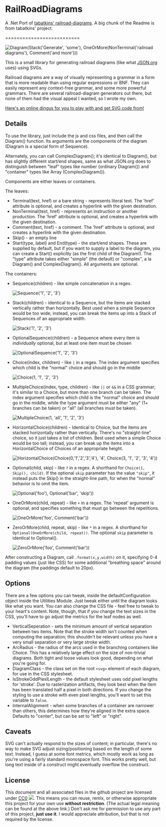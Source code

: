 # RailRoadDiagrams
A .Net Port of [tabatkins' railroad-diagrams](https://github.com/tabatkins/railroad-diagrams). A big chunk of the Readme is from tabatkins' project.

==========================

![](images/rr-title.png "Diagram(Stack('Generate', 'some'), OneOrMore(NonTerminal('railroad diagrams'), Comment('and more')))")

This is a small library for generating railroad diagrams
(like what [JSON.org](http://json.org) uses)
using SVGs.

Railroad diagrams are a way of visually representing a grammar
in a form that is more readable than using regular expressions or BNF.
They can easily represent any context-free grammar, and some more powerful grammars.
There are several railroad-diagram generators out there, but none of them had the visual appeal I wanted, so I wrote my own.

[Here's an online dingus for you to play with and get SVG code from!](https://tabatkins.github.io/railroad-diagrams/generator.html)

Details
-------

To use the library, just include the js and css files, and then call the Diagram() function.
Its arguments are the components of the diagram (Diagram is a special form of Sequence).

Alternately, you can call ComplexDiagram();
it's identical to Diagram(),
but has slightly different start/end shapes,
same as what JSON.org does to distinguish between "leaf" types like number (ordinary Diagram())
and "container" types like Array (ComplexDiagram()).

Components are either leaves or containers.

The leaves:
* Terminal(text, href) or a bare string - represents literal text. The 'href' attribute is optional, and creates a hyperlink with the given destination.
* NonTerminal(text, href) - represents an instruction or another production. The 'href' attribute is optional, and creates a hyperlink with the given destination.
* Comment(text, href) - a comment. The 'href' attribute is optional, and creates a hyperlink with the given destination.
* Skip() - an empty line
* Start(type, label) and End(type) - the start/end shapes. These are supplied by default, but if you want to supply a label to the diagram, you can create a Start() explicitly (as the first child of the Diagram!). The "type" attribute takes either "simple" (the default) or "complex", a la Diagram() and ComplexDiagram(). All arguments are optional.

The containers:
* Sequence(children) - like simple concatenation in a regex.

    ![Sequence('1', '2', '3')](images/rr-sequence.png "Sequence('1', '2', '3')")
* Stack(children) - identical to a Sequence, but the items are stacked vertically rather than horizontally. Best used when a simple Sequence would be too wide; instead, you can break the items up into a Stack of Sequences of an appropriate width.

    ![Stack('1', '2', '3')](images/rr-stack.png "Stack('1', '2', '3')")
* OptionalSequence(children) - a Sequence where every item is *individually* optional, but at least one item must be chosen

    ![OptionalSequence('1', '2', '3')](images/rr-optseq.png "OptionalSequence('1', '2', '3')")
* Choice(index, children) - like `|` in a regex.  The index argument specifies which child is the "normal" choice and should go in the middle

    ![Choice(1, '1', '2', '3')](https://github.com/tabatkins/railroad-diagrams/tree/gh-pages/mages/rr-choice.png "Choice(1, '1', '2', '3')")
* MultipleChoice(index, type, children) - like `||` or `&&` in a CSS grammar; it's similar to a Choice, but more than one branch can be taken.  The index argument specifies which child is the "normal" choice and should go in the middle, while the type argument must be either "any" (1+ branches can be taken) or "all" (all branches must be taken).

    ![MultipleChoice(1, 'all', '1', '2', '3')](images/rr-multchoice.png "MultipleChoice(1, 'all', '1', '2', '3')")
* HorizontalChoice(children) - Identical to Choice, but the items are stacked horizontally rather than vertically. There's no "straight-line" choice, so it just takes a list of children. Best used when a simple Choice would be too tall; instead, you can break up the items into a HorizontalChoice of Choices of an appropriate height.

	![HorizontalChoice(Choice(0,'1','2','3','4'), '4', Choice(3, '1', '2', '3', '4'))](images/rr-horizontalchoice.png "HorizontalChoice(Choice(0,'1','2','3','4'), '4', Choice(3, '1', '2', '3', '4'))")
* Optional(child, skip) - like `?` in a regex.  A shorthand for `Choice(1, Skip(), child)`.  If the optional `skip` parameter has the value `"skip"`, it instead puts the Skip() in the straight-line path, for when the "normal" behavior is to omit the item.


    ![Optional('foo'), Optional('bar', 'skip'))](images/rr-optional.png "Optional('foo'), Optional('bar', 'skip'))")
* OneOrMore(child, repeat) - like `+` in a regex.  The 'repeat' argument is optional, and specifies something that must go between the repetitions.

    ![OneOrMore('foo', Comment('bar'))](images/rr-oneormore.png "OneOrMore('foo', Comment('bar'))")
* ZeroOrMore(child, repeat, skip) - like `*` in a regex.  A shorthand for `Optional(OneOrMore(child, repeat))`.  The optional `skip` parameter is identical to Optional().

    ![ZeroOrMore('foo', Comment('bar'))](images/rr-zeroormore.png "ZeroOrMore('foo', Comment('bar'))")

After constructing a Diagram, call `.format(x,y,width)` on it, specifying 0-4 padding values (just like CSS) for some additional "breathing space" around the diagram (the paddings default to 20px).

Options
-------

There are a few options you can tweak, inside the defaultConfiguration object inside the Utilities Module. Just tweak either until the diagram looks like what you want.
You can also change the CSS file - feel free to tweak to your heart's content.
Note, though, that if you change the text sizes in the CSS,
you'll have to go adjust the metrics for the leaf nodes as well.

* VerticalSeperation - sets the minimum amount of vertical separation between two items.  Note that the stroke width isn't counted when computing the separation; this shouldn't be relevant unless you have a very small separation or very large stroke width.
* ArcRadius - the radius of the arcs used in the branching containers like Choice.  This has a relatively large effect on the size of non-trivial diagrams.  Both tight and loose values look good, depending on what you're going for.
* DiagramClass - the class set on the root `<svg>` element of each diagram, for use in the CSS stylesheet.
* IsStrokeOddPiexlLength - the default stylesheet uses odd pixel lengths for 'stroke'. Due to rasterization artifacts, they look best when the item has been translated half a pixel in both directions. If you change the styling to use a stroke with even pixel lengths, you'll want to set this variable to `false`.
* InternalAlignment - when some branches of a container are narrower than others, this determines how they're aligned in the extra space.  Defaults to "center", but can be set to "left" or "right".

Caveats
-------

SVG can't actually respond to the sizes of content; in particular, there's no way to make SVG adjust sizing/positioning based on the length of some text.  Instead, I guess at some font metrics, which mostly work as long as you're using a fairly standard monospace font.  This works pretty well, but long text inside of a construct might eventually overflow the construct.


License
-------

This document and all associated files in the github project are licensed under [CC0](http://creativecommons.org/publicdomain/zero/1.0/) ![](http://i.creativecommons.org/p/zero/1.0/80x15.png).
This means you can reuse, remix, or otherwise appropriate this project for your own use **without restriction**.
(The actual legal meaning can be found at the above link.)
Don't ask me for permission to use any part of this project, **just use it**.
I would appreciate attribution, but that is not required by the license.
